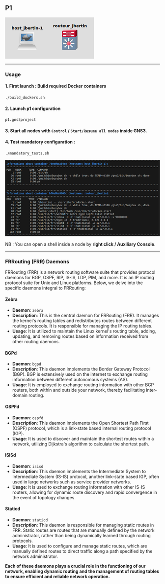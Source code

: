 ## P1

![P1](../screenshots/P1.png)

----

### Usage

#### 1. First launch : Build required Docker containers
``./build_dockers.sh``

#### 2. Launch p1 configuration
``p1.gns3project``

#### 3. Start all nodes with ``Control`` / ``Start/Resume all nodes`` inside GNS3.

#### 4. Test mandatory configuration :
``./mandatory_tests.sh``

![P1 - Tests](../screenshots/P1_tests.png)

NB : You can open a shell inside a node by **right click / Auxiliary Console**.

----

### FRRouting (FRR) Daemons

FRRouting (FRR) is a network routing software suite that provides protocol daemons for BGP, OSPF, RIP, IS-IS, LDP, PIM, and more. It is an IP routing protocol suite for Unix and Linux platforms. Below, we delve into the specific daemons integral to FRRouting:

#### Zebra

- **Daemon**: `zebra`
- **Description**: This is the central daemon for FRRouting (FRR). It manages the kernel's routing tables and redistributes routes between different routing protocols. It is responsible for managing the IP routing tables.
- **Usage**: It is utilized to maintain the Linux kernel's routing table, adding, updating, and removing routes based on information received from other routing daemons.

#### BGPd

- **Daemon**: `bgpd`
- **Description**: This daemon implements the Border Gateway Protocol (BGP). BGP is extensively used on the internet to exchange routing information between different autonomous systems (AS).
- **Usage**: It is employed to exchange routing information with other BGP routers, both within and outside your network, thereby facilitating inter-domain routing.

#### OSPFd

- **Daemon**: `ospfd`
- **Description**: This daemon implements the Open Shortest Path First (OSPF) protocol, which is a link-state based internal routing protocol (IGP).
- **Usage**: It is used to discover and maintain the shortest routes within a network, utilizing Dijkstra's algorithm to calculate the shortest path.

#### ISISd

- **Daemon**: `isisd`
- **Description**: This daemon implements the Intermediate System to Intermediate System (IS-IS) protocol, another link-state based IGP, often used in large networks such as service provider networks.
- **Usage**: It is used to exchange routing information with other IS-IS routers, allowing for dynamic route discovery and rapid convergence in the event of topology changes.

#### Staticd

- **Daemon**: `staticd`
- **Description**: This daemon is responsible for managing static routes in FRR. Static routes are routes that are manually defined by the network administrator, rather than being dynamically learned through routing protocols.
- **Usage**: It is used to configure and manage static routes, which are manually defined routes to direct traffic along a path specified by the network administrator.

**Each of these daemons plays a crucial role in the functioning of our network, enabling dynamic routing and the management of routing tables to ensure efficient and reliable network operation.**
